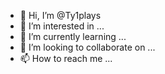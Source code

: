 - 👋 Hi, I’m @Ty1plays
- 👀 I’m interested in ...
- 🌱 I’m currently learning ...
- 💞️ I’m looking to collaborate on ...
- 📫 How to reach me ...

<!---
Ty1plays/Ty1plays is a ✨ special ✨ repository because its `README.md` (this file) appears on your GitHub profile.
You can click the Preview link to take a look at your changes.
--->
